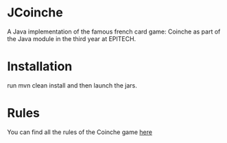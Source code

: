 # JCoinche

A Java implementation of the famous french card game: Coinche as part of the Java module in the third year at EPITECH.

# Installation

run mvn clean install and then launch the jars.

# Rules

You can find all the rules of the Coinche game [here](https://www.belote.com/regles-et-variantes/regle-belote-coinche/)

